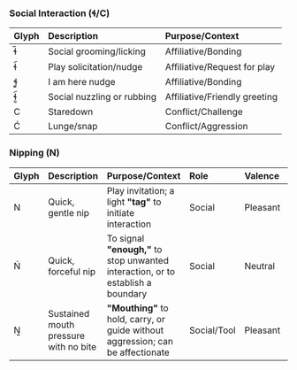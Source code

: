 ### Social Interaction (ɬ/C)

| Glyph | Description | Purpose/Context |
| :--- | :--- | :--- |
| ɬ︣ | Social grooming/licking | Affiliative/Bonding |
| ɬ︠ | Play solicitation/nudge | Affiliative/Request for play |
| ɬ᷽ | I am here nudge | Affiliative/Bonding |
| ɬ᷽︠ | Social nuzzling or rubbing | Affiliative/Friendly greeting |
| C | Staredown | Conflict/Challenge |
| Ć | Lunge/snap | Conflict/Aggression |

### Nipping (N)

| Glyph | Description | Purpose/Context | Role | Valence | Arousal |
| :--- | :--- | :--- | :--- | :--- | :--- |
| N | Quick, gentle nip | Play invitation; a light **"tag"** to initiate interaction | Social | Pleasant | Excited |
| Ń | Quick, forceful nip | To signal **"enough,"** to stop unwanted interaction, or to establish a boundary | Social | Neutral | Neutral |
| N᷐ | Sustained mouth pressure with no bite | **"Mouthing"** to hold, carry, or guide without aggression; can be affectionate | Social/Tool | Pleasant | Calm |